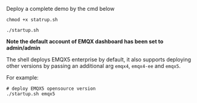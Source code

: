 Deploy a complete demo by the cmd below
```shell
chmod +x statrup.sh

./startup.sh
```

**Note the default account of EMQX dashboard has been set to admin/admin**

The shell deploys EMQX5 enterprise by default, it also supports deploying other versions by passing an additional arg `emqx4`, `emqx4-ee` and `emqx5`.

For example:
```shell
# deploy EMQX5 opensource version
./startup.sh emqx5
```